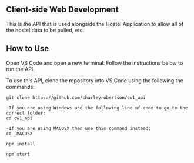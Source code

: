 ## Client-side Web Development
This is the API that is used alongside the Hostel Application to allow all of the hostel data to be pulled, etc.

## How to Use

Open VS Code and open a new terminal. Follow the instructions below to run the API.

To use this API, clone the repository into VS Code using the following the commands:
````` 
git clone https://github.com/charleyrobertson/cw1_api

-If you are using Windows use the following line of code to go to the correct folder:
cd cw1_api

-If you are using MACOSX then use this command instead:
cd _MACOSX

npm install

npm start
